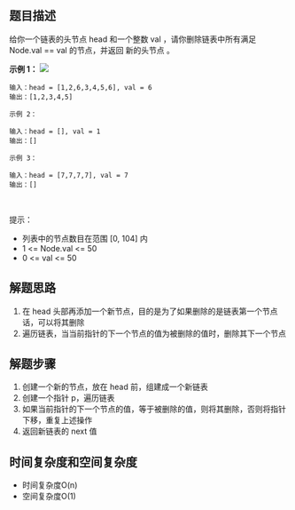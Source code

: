 ## 题目描述

给你一个链表的头节点 head 和一个整数 val ，请你删除链表中所有满足 Node.val == val 的节点，并返回 新的头节点 。
 

**示例 1：**
![](https://assets.leetcode.com/uploads/2021/03/06/removelinked-list.jpg)
```
输入：head = [1,2,6,3,4,5,6], val = 6
输出：[1,2,3,4,5]
```
```
示例 2：

输入：head = [], val = 1
输出：[]
```
```
示例 3：

输入：head = [7,7,7,7], val = 7
输出：[]
```
 

提示：

+ 列表中的节点数目在范围 [0, 104] 内
+ 1 <= Node.val <= 50
+ 0 <= val <= 50

## 解题思路

1. 在 head 头部再添加一个新节点，目的是为了如果删除的是链表第一个节点话，可以将其删除
2. 遍历链表，当当前指针的下一个节点的值为被删除的值时，删除其下一个节点

## 解题步骤

1. 创建一个新的节点，放在 head 前，组建成一个新链表
2. 创建一个指针 p，遍历链表
3. 如果当前指针的下一个节点的值，等于被删除的值，则将其删除，否则将指针下移，重复上述操作
4. 返回新链表的 next 值

## 时间复杂度和空间复杂度

+ 时间复杂度O(n)
+ 空间复杂度O(1)